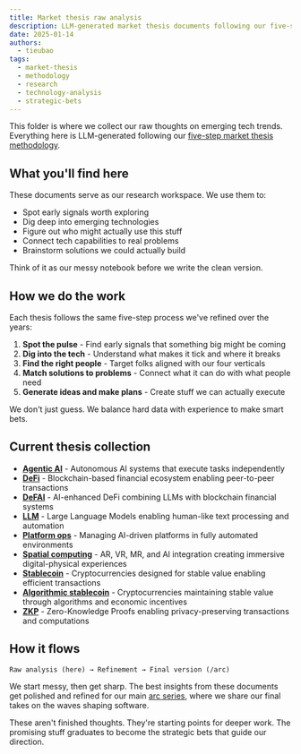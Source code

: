 ```yaml
---
title: Market thesis raw analysis
description: LLM-generated market thesis documents following our five-step methodology. Think of this as our research workspace where we collect and analyze tech trends before crafting final versions for our arc series.
date: 2025-01-14
authors:
  - tieubao
tags:
  - market-thesis
  - methodology
  - research
  - technology-analysis
  - strategic-bets
---
```


This folder is where we collect our raw thoughts on emerging tech trends. Everything here is LLM-generated following our [five-step market thesis methodology](/consulting/navigate/market-thesis-method).

## What you'll find here

These documents serve as our research workspace. We use them to:

- Spot early signals worth exploring
- Dig deep into emerging technologies
- Figure out who might actually use this stuff
- Connect tech capabilities to real problems
- Brainstorm solutions we could actually build

Think of it as our messy notebook before we write the clean version.

## How we do the work

Each thesis follows the same five-step process we've refined over the years:

1. **Spot the pulse** - Find early signals that something big might be coming
2. **Dig into the tech** - Understand what makes it tick and where it breaks  
3. **Find the right people** - Target folks aligned with our four verticals
4. **Match solutions to problems** - Connect what it can do with what people need
5. **Generate ideas and make plans** - Create stuff we can actually execute

We don't just guess. We balance hard data with experience to make smart bets.

## Current thesis collection

- [**Agentic AI**](agentic-ai.md) - Autonomous AI systems that execute tasks independently
- [**DeFi**](defi.md) - Blockchain-based financial ecosystem enabling peer-to-peer transactions
- [**DeFAI**](defai.md) - AI-enhanced DeFi combining LLMs with blockchain financial systems
- [**LLM**](llm.md) - Large Language Models enabling human-like text processing and automation
- [**Platform ops**](platform-ops.md) - Managing AI-driven platforms in fully automated environments
- [**Spatial computing**](spatial.md) - AR, VR, MR, and AI integration creating immersive digital-physical experiences
- [**Stablecoin**](stablecoin.md) - Cryptocurrencies designed for stable value enabling efficient transactions
- [**Algorithmic stablecoin**](algo-stablecoin.md) - Cryptocurrencies maintaining stable value through algorithms and economic incentives
- [**ZKP**](zkp.md) - Zero-Knowledge Proofs enabling privacy-preserving transactions and computations

## How it flows

```
Raw analysis (here) → Refinement → Final version (/arc)
```

We start messy, then get sharp. The best insights from these documents get polished and refined for our main [arc series](../README.md), where we share our final takes on the waves shaping software.

These aren't finished thoughts. They're starting points for deeper work. The promising stuff graduates to become the strategic bets that guide our direction.
